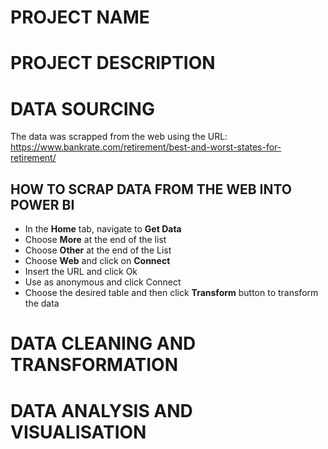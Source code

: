 # PROJECT NAME 

# PROJECT DESCRIPTION

# DATA SOURCING
The data was scrapped from the web using the URL: https://www.bankrate.com/retirement/best-and-worst-states-for-retirement/
## HOW TO SCRAP DATA FROM THE WEB INTO POWER BI
- In the **Home** tab, navigate to **Get Data**
- Choose **More** at the end of the list 
- Choose **Other** at the end of the List
- Choose **Web** and click on **Connect**
- Insert the URL and click Ok
- Use as anonymous and click Connect
- Choose the desired table and then click **Transform** button to transform the data

# DATA CLEANING AND TRANSFORMATION

# DATA ANALYSIS AND VISUALISATION

